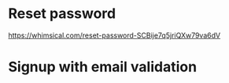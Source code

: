 
# Reset password
https://whimsical.com/reset-password-SCBije7q5jriQXw79va6dV

# Signup with email validation